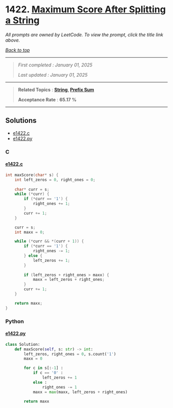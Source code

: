 # 1422. [Maximum Score After Splitting a String](<https://leetcode.com/problems/maximum-score-after-splitting-a-string>)

*All prompts are owned by LeetCode. To view the prompt, click the title link above.*

*[Back to top](<../README.md>)*

------

> *First completed : January 01, 2025*
>
> *Last updated : January 01, 2025*

------

> **Related Topics** : **[String](<by_topic/String.md>), [Prefix Sum](<by_topic/Prefix Sum.md>)**
>
> **Acceptance Rate** : **65.17 %**

------

## Solutions

- [e1422.c](<../my-submissions/e1422.c>)
- [e1422.py](<../my-submissions/e1422.py>)
### C
#### [e1422.c](<../my-submissions/e1422.c>)
```C
int maxScore(char* s) {
    int left_zeros = 0, right_ones = 0;
    
    char* curr = s;
    while (*curr) {
        if (*curr == '1') {
            right_ones += 1;
        }
        curr += 1;
    }

    curr = s;
    int maxx = 0;

    while (*curr && *(curr + 1)) {
        if (*curr == '1') {
            right_ones -= 1;
        } else {
            left_zeros += 1;
        }
        
        if (left_zeros + right_ones > maxx) {
            maxx = left_zeros + right_ones;
        }
        curr += 1;
    }

    return maxx;
}

```

### Python
#### [e1422.py](<../my-submissions/e1422.py>)
```Python
class Solution:
    def maxScore(self, s: str) -> int:
        left_zeros, right_ones = 0, s.count('1')
        maxx = 0

        for c in s[:-1] :
            if c == '0' :
                left_zeros += 1
            else :
                right_ones -= 1
            maxx = max(maxx, left_zeros + right_ones)
        
        return maxx

```

